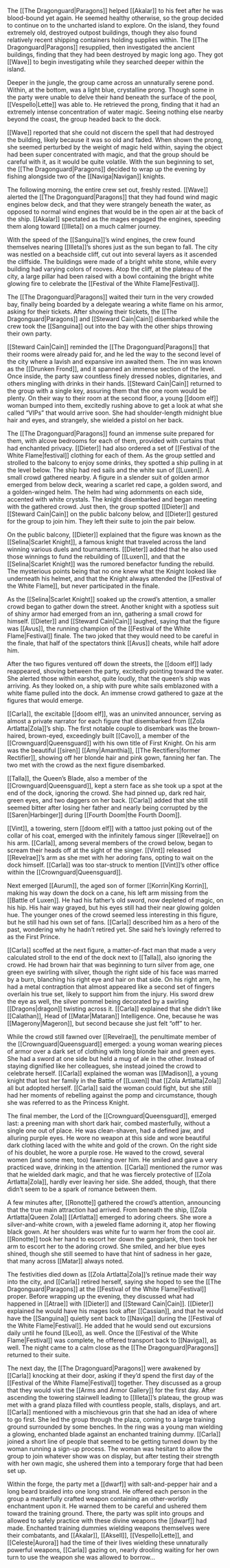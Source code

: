 The [[The Dragonguard|Paragons]] helped [[Akalar]] to his feet after he was blood-bound yet again. He seemed healthy otherwise, so the group decided to continue on to the uncharted island to explore. On the island, they found extremely old, destroyed outpost buildings, though they also found relatively recent shipping containers holding supplies within. The [[The Dragonguard|Paragons]] resupplied, then investigated the ancient buildings, finding that they had been destroyed by magic long ago. They got [[Wave]] to begin investigating while they searched deeper within the island.

Deeper in the jungle, the group came across an unnaturally serene pond. Within, at the bottom, was a light blue, crystalline prong. Though some in the party were unable to delve their hand beneath the surface of the pool, [[Vespello|Lette]] was able to. He retrieved the prong, finding that it had an extremely intense concentration of water magic. Seeing nothing else nearby beyond the coast, the group headed back to the dock.

[[Wave]] reported that she could not discern the spell that had destroyed the building, likely because it was so old and faded. When shown the prong, she seemed perturbed by the weight of magic held within, saying the object had been super concentrated with magic, and that the group should be careful with it, as it would be quite volatile. With the sun beginning to set, the [[The Dragonguard|Paragons]] decided to wrap up the evening by fishing alongside two of the [[Naviga|Navigan]] knights.

The following morning, the entire crew set out, freshly rested. [[Wave]] alerted the [[The Dragonguard|Paragons]] that they had found wind magic engines below deck, and that they were strangely beneath the water, as opposed to normal wind engines that would be in the open air at the back of the ship. [[Akalar]] spectated as the mages engaged the engines, speeding them along toward [[Illeta]] on a much calmer journey.

With the speed of the [[Sanguina]]’s wind engines, the crew found themselves nearing [[Illeta]]’s shores just as the sun began to fall. The city was nestled on a beachside cliff, cut out into several layers as it ascended the cliffside. The buildings were made of a bright white stone, while every building had varying colors of rooves. Atop the cliff, at the plateau of the city, a large pillar had been raised with a bowl containing the bright white glowing fire to celebrate the [[Festival of the White Flame|Festival]]. 

The [[The Dragonguard|Paragons]] waited their turn in the very crowded bay, finally being boarded by a delegate wearing a white flame on his armor, asking for their tickets. After showing their tickets, the [[The Dragonguard|Paragons]] and [[Steward Cain|Cain]] disembarked while the crew took the [[Sanguina]] out into the bay with the other ships throwing their own party. 

[[Steward Cain|Cain]] reminded the [[The Dragonguard|Paragons]] that their rooms were already paid for, and he led the way to the second level of the city where a lavish and expansive inn awaited them. The inn was known as the [[Drunken Frond]], and it spanned an immense section of the level. Once inside, the party saw countless finely dressed nobles, dignitaries, and others mingling with drinks in their hands. [[Steward Cain|Cain]] returned to the group with a single key, assuring them that the one room would be plenty. On their way to their room at the second floor, a young [[doom elf]] woman bumped into them, excitedly rushing above to get a look at what she called “VIPs” that would arrive soon. She had shoulder-length midnight blue hair and eyes, and strangely, she wielded a pistol on her back. 

The [[The Dragonguard|Paragons]] found an immense suite prepared for them, with alcove bedrooms for each of them, provided with curtains that had enchanted privacy. [[Dieter]] had also ordered a set of [[Festival of the White Flame|festival]] clothing for each of them. As the group settled and strolled to the balcony to enjoy some drinks, they spotted a ship pulling in at the level below. The ship had red sails and the white sun of [[Luxen]]. A small crowd gathered nearby. A figure in a slender suit of golden armor emerged from below deck, wearing a scarlet red cape, a golden sword, and a golden-winged helm. The helm had wing adornments on each side, accented with white crystals. The knight disembarked and began meeting with the gathered crowd. Just then, the group spotted [[Dieter]] and [[Steward Cain|Cain]] on the public balcony below, and [[Dieter]] gestured for the group to join him. They left their suite to join the pair below.

On the public balcony, [[Dieter]] explained that the figure was known as the [[Selina|Scarlet Knight]], a famous knight that traveled across the land winning various duels and tournaments. [[Dieter]] added that he also used those winnings to fund the rebuilding of [[Luxen]], and that the [[Selina|Scarlet Knight]] was the rumored benefactor funding the rebuild. The mysterious points being that no one knew what the Knight looked like underneath his helmet, and that the Knight always attended the [[Festival of the White Flame]], but never participated in the finale. 

As the [[Selina|Scarlet Knight]] soaked up the crowd’s attention, a smaller crowd began to gather down the street. Another knight with a spotless suit of shiny armor had emerged from an inn, gathering a small crowd for himself. [[Dieter]] and [[Steward Cain|Cain]] laughed, saying that the figure was [[Avus]], the running champion of the [[Festival of the White Flame|Festival]] finale. The two joked that they would need to be careful in the finale, that half of the spectators think [[Avus]] cheats, while half adore him. 

After the two figures ventured off down the streets, the [[doom elf]] lady reappeared, shoving between the party, excitedly pointing toward the water. She alerted those within earshot, quite loudly, that the queen’s ship was arriving. As they looked on, a ship with pure white sails emblazoned with a white flame pulled into the dock. An immense crowd gathered to gaze at the figures that would emerge. 

[[Carla]], the excitable [[doom elf]], was an uninvited announcer, serving as almost a private narrator for each figure that disembarked from [[Zola Artlatta|Zola]]’s ship. The first notable couple to disembark was the brown-haired, brown-eyed, exceedingly built [[Cavo]], a member of the [[Crownguard|Queensguard]] with his own title of First Knight. On his arm was the beautiful [[siren]] [[Amy|Amanthia]], [[The Rectifiers|former Rectifier]], showing off her blonde hair and pink gown, fanning her fan. The two met with the crowd as the next figure disembarked.

[[Talla]], the Queen’s Blade, also a member of the [[Crownguard|Queensguard]], kept a stern face as she took up a spot at the end of the dock, ignoring the crowd. She had pinned up, dark red hair, green eyes, and two daggers on her back. [[Carla]] added that she still seemed bitter after losing her father and nearly being corrupted by the [[Saren|Harbinger]] during [[Fourth Doom|the Fourth Doom]]. 

[[Vint]], a towering, stern [[doom elf]] with a tattoo just poking out of the collar of his coat, emerged with the infinitely famous singer [[Revelrae]] on his arm. [[Carla]], among several members of the crowd below, began to scream their heads off at the sight of the singer. [[Vint]] released [[Revelrae]]’s arm as she met with her adoring fans, opting to wait on the dock himself. [[Carla]] was too star-struck to mention [[Vint]]’s other office within the [[Crownguard|Queensguard]]. 

Next emerged [[Aurum]], the aged son of former [[Korrin|King Korrin]], making his way down the dock on a cane, his left arm missing from the [[Battle of Luxen]]. He had his father’s old sword, now depleted of magic, on his hip. His hair way grayed, but his eyes still had their near glowing golden hue. The younger ones of the crowd seemed less interesting in this figure, but he still had his own set of fans. [[Carla]] described him as a hero of the past, wondering why he hadn’t retired yet. She said he’s lovingly referred to as the First Prince. 

[[Carla]] scoffed at the next figure, a matter-of-fact man that made a very calculated stroll to the end of the dock next to [[Talla]], also ignoring the crowd. He had brown hair that was beginning to turn silver from age, one green eye swirling with silver, though the right side of his face was marred by a burn, blanching his right eye and hair on that side. On his right arm, he had a metal contraption that almost appeared like a second set of fingers overlain his true set, likely to support him from the injury. His sword drew the eye as well, the silver pommel being decorated by a swirling [[Dragons|dragon]] twisting across it. [[Carla]] explained that she didn’t like [[Calathan]], Head of [[Matar|Mataran]] Intelligence. One, because he was [[Magerony|Mageron]], but second because she just felt “off” to her. 

While the crowd still fawned over [[Revelrae]], the penultimate member of the [[Crownguard|Queensguard]] emerged: a young woman wearing pieces of armor over a dark set of clothing with long blonde hair and green eyes. She had a sword at one side but held a mug of ale in the other. Instead of staying dignified like her colleagues, she instead joined the crowd to celebrate herself. [[Carla]] explained the woman was [[Madison]], a young knight that lost her family in the Battle of [[Luxen]] that [[Zola Artlatta|Zola]] all but adopted herself. [[Carla]] said the woman could fight, but she still had her moments of rebelling against the pomp and circumstance, though she was referred to as the Princess Knight. 

The final member, the Lord of the [[Crownguard|Queensguard]], emerged last: a preening man with short dark hair, combed masterfully, without a single one out of place. He was clean-shaven, had a defined jaw, and alluring purple eyes. He wore no weapon at this side and wore beautiful dark clothing laced with the white and gold of the crown. On the right side of his doublet, he wore a purple rose. He waved to the crowd, several women (and some men, too) fawning over him. He smiled and gave a very practiced wave, drinking in the attention. [[Carla]] mentioned the rumor was that he wielded dark magic, and that he was fiercely protective of [[Zola Artlatta|Zola]], hardly ever leaving her side. She added, though, that there didn’t seem to be a spark of romance between them.

A few minutes after, [[Ronotte]] gathered the crowd’s attention, announcing that the true main attraction had arrived. From beneath the ship, [[Zola Artlatta|Queen Zola]] [[Artlatta]] emerged to adoring cheers. She wore a silver-and-white crown, with a jeweled flame adorning it, atop her flowing black gown. At her shoulders was white fur to warm her from the cool air. [[Ronotte]] took her hand to escort her down the gangplank, then took her arm to escort her to the adoring crowd. She smiled, and her blue eyes shined, though she still seemed to have that hint of sadness in her gaze, that many across [[Matar]] always noted. 

The festivities died down as [[Zola Artlatta|Zola]]’s retinue made their way into the city, and [[Carla]] retired herself, saying she hoped to see the [[The Dragonguard|Paragons]] at the [[Festival of the White Flame|Festival]] proper. Before wrapping up the evening, they discussed what had happened in [[Atrae]] with [[Dieter]] and [[Steward Cain|Cain]]. [[Dieter]] explained he would have his mages look after [[Cassian]], and that he would have the [[Sanguina]] quietly sent back to [[Naviga]] during the [[Festival of the White Flame|Festival]]. He added that he would send out excursions daily until he found [[Leo]], as well. Once the [[Festival of the White Flame|Festival]] was complete, he offered transport back to [[Naviga]], as well. The night came to a calm close as the [[The Dragonguard|Paragons]] returned to their suite.

The next day, the [[The Dragonguard|Paragons]] were awakened by [[Carla]] knocking at their door, asking if they’d spend the first day of the [[Festival of the White Flame|Festival]] together. They discussed as a group that they would visit the [[Arms and Armor Gallery]] for the first day. After ascending the towering stairwell leading to [[Illeta]]’s plateau, the group was met with a grand plaza filled with countless people, stalls, displays, and art. [[Carla]] mentioned with a mischievous grin that she had an idea of where to go first. She led the group through the plaza, coming to a large training ground surrounded by some benches. In the ring was a young man wielding a glowing, enchanted blade against an enchanted training dummy. [[Carla]] joined a short line of people that seemed to be getting turned down by the woman running a sign-up process. The woman was hesitant to allow the group to join whatever show was on display, but after testing their strength with her own magic, she ushered them into a temporary forge that had been set up.

Within the forge, the party met a [[dwarf]] with salt-and-pepper hair and a long beard braided into one long strand. He offered each person in the group a masterfully crafted weapon containing an other-worldly enchantment upon it. He warned them to be careful and ushered them toward the training ground. There, the party was split into groups and allowed to safely practice with these divine weapons the [[dwarf]] had made. Enchanted training dummies wielding weapons themselves were their combatants, and [[Akalar]], [[Aksell]], [[Vespello|Lette]], and [[Celeste|Aurora]] had the time of their lives wielding these unnaturally powerful weapons, [[Carla]] gazing on, nearly drooling waiting for her own turn to use the weapon she was allowed to borrow… 